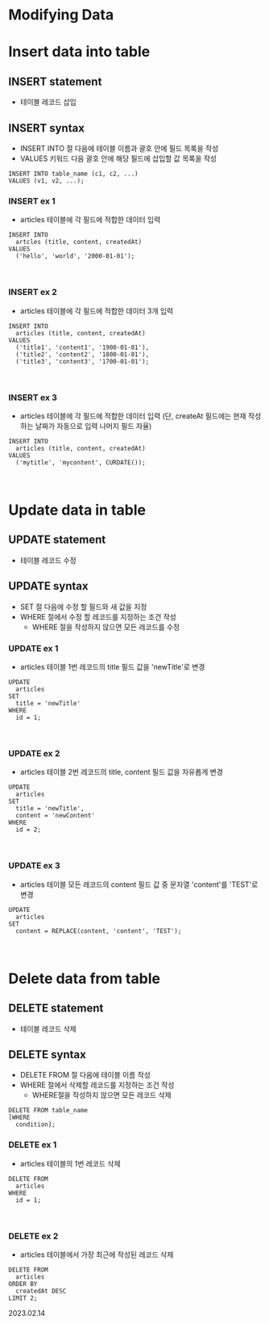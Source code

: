 # **Modifying Data**

# Insert data into table

## INSERT statement
* 테이블 레코드 삽입

## INSERT syntax
* INSERT INTO 절 다음에 테이블 이름과 괄호 안에 필드 목록을 작성
* VALUES 키워드 다음 괄호 안에 해당 필드에 삽입할 값 목록을 작성
```mysql
INSERT INTO table_name (c1, c2, ...)
VALUES (v1, v2, ...);
```

### INSERT ex 1
* articles 테이블에 각 필드에 적합한 데이터 입력
```mysql
INSERT INTO
  artcles (title, content, createdAt)
VALUES
  ('hello', 'world', '2000-01-01');
```

<br/>

### INSERT ex 2
* articles 테이블에 각 필드에 적합한 데이터 3개 입력
```mysql
INSERT INTO
  articles (title, content, createdAt)
VALUES
  ('title1', 'content1', '1900-01-01'),
  ('title2', 'content2', '1800-01-01'),
  ('title3', 'content3', '1700-01-01');
```

<br/>

### INSERT ex 3
* articles 테이블에 각 필드에 적합한 데이터 입력 (단, createAt 필드에는 현재 작성하는 날짜가 자동으로 입력 나머지 필드 자율)
```mysql
INSERT INTO
  articles (title, content, createdAt)
VALUES
  ('mytitle', 'mycontent', CURDATE());
```

<br/>

# Update data in table

## UPDATE statement
* 테이블 레코드 수정

## UPDATE syntax
* SET 절 다음에 수정 할 필드와 새 값을 지정
* WHERE 절에서 수정 할 레코드를 지정하는 조건 작성
  * WHERE 절을 작성하지 않으면 모든 레코드를 수정

### UPDATE ex 1
* articles 테이블 1번 레코드의 title 필드 값을 'newTitle'로 변경
```mysql
UPDATE
  articles
SET
  title = 'newTitle'
WHERE
  id = 1;
```

<br/>

### UPDATE ex 2
* articles 테이블 2번 레코드의 title, content 필드 값을 자유롭게 변경
```mysql
UPDATE
  articles
SET
  title = 'newTitle',
  content = 'newContent'
WHERE
  id = 2;
```

<br/>

### UPDATE ex 3
* articles 테이블 모든 레코드의 content 필드 값 중 문자열 'content'를 'TEST'로 변경
```mysql
UPDATE
  articles
SET
  content = REPLACE(content, 'content', 'TEST');
```

<br/>

# Delete data from table

## DELETE statement
* 테이블 레코드 삭제

## DELETE syntax
* DELETE FROM 절 다음에 테이블 이름 작성
* WHERE 절에서 삭제할 레코드를 지정하는 조건 작성
  * WHERE절을 작성하지 않으면 모든 레코드 삭제
```mysql
DELETE FROM table_name
[WHERE
  condition];
```

### DELETE ex 1
* articles 테이블의 1번 레코드 삭제
```mysql
DELETE FROM
  articles
WHERE
  id = 1;
```

<br/>

### DELETE ex 2
* articles 테이블에서 가장 최근에 작성된 레코드 삭제
```mysql
DELETE FROM
  articles
ORDER BY
  createdAt DESC
LIMIT 2;
```

2023.02.14